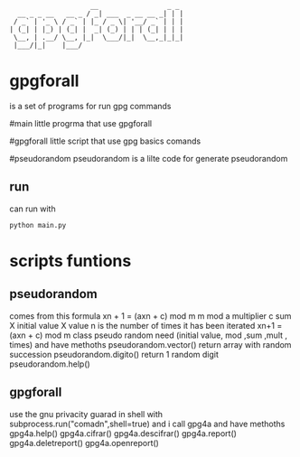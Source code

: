 
                        __                 _ _ 
      __ _ _ __   __ _ / _| ___  _ __ __ _| | |
     / _` | '_ \ / _` | |_ / _ \| '__/ _` | | |
    | (_| | |_) | (_| |  _| (_) | | | (_| | | |
     \__, | .__/ \__, |_|  \___/|_|  \__,_|_|_|
     |___/|_|    |___/                         


# gpgforall
is a set of programs for run gpg commands

#main 
little progrma that use gpgforall  

#gpgforall 
little script that use gpg basics comands  

#pseudorandom
pseudorandom is a lilte code for generate pseudorandom

## run 
can run with

    python main.py  
# scripts funtions
## pseudorandom 
comes from this formula xn + 1 = (axn + c) mod m
m mod
a multiplier 
c sum
X initial value
X value
n is the number of times it has been iterated
xn+1 = (axn + c) mod m
class pseudo random need (initial value, mod  ,sum ,mult ,  times)
and have methoths
pseudorandom.vector() return array with random succession 
pseudorandom.digito() return 1 random digit
pseudorandom.help()
## gpgforall
use the gnu privacity guarad in shell with subprocess.run("comadn",shell=true) and i call gpg4a
and have methoths
gpg4a.help() 
gpg4a.cifrar()
gpg4a.descifrar()
gpg4a.report()
gpg4a.deletreport()
gpg4a.openreport()
